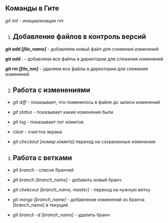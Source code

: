 ## Команды в Гите ##
*git init* - инициализация гит

1. ## Добавление файлов в контроль версий ##

_**git add [file_name]**_ - добавляем новый файл для слижения изменений

_**git add .**_ - добавляем все файлы в директории для слежения изменений

_**git rm [file_nm]**_ - удаляем все файлы в директории для слежения изменений

2. ## Работа с изменениями ##

* *git diff* - показывает, что поменялось в файле до записи изменений

* *git status* - показывает какие изменения были

* *git log* - показывает лог комитов

* *clear* - очистка экрана

* *git checkout [номер комита]* переход на сохраненные изменения

3. ## Работа с ветками ##

* *git branch* - список бранчей

* *git branch [branch_name]* - добавить новый бранч

* *git chekcout [branch_name, master]* - переход на нужную ветку

* *git merge [branch_name]* - добавление изменений из бранча [branch_name] в текущий

* *git branch -d [branch_name]* - удалить бранч